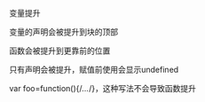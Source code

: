 变量提升

变量的声明会被提升到块的顶部

函数会被提升到更靠前的位置

只有声明会被提升，赋值前使用会显示undefined

var foo=function(){/*...*/}，这种写法不会导致函数提升